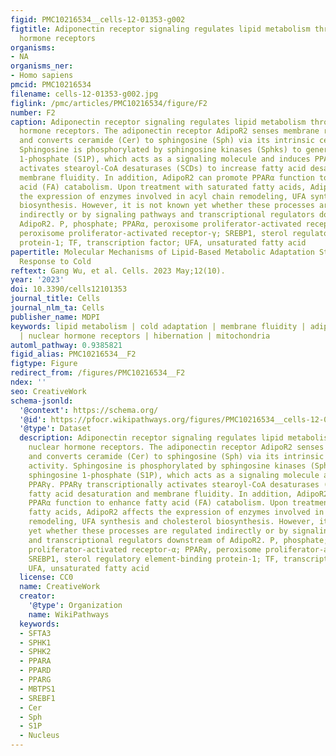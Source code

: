 ```yaml
---
figid: PMC10216534__cells-12-01353-g002
figtitle: Adiponectin receptor signaling regulates lipid metabolism through PPAR nuclear
  hormone receptors
organisms:
- NA
organisms_ner:
- Homo sapiens
pmcid: PMC10216534
filename: cells-12-01353-g002.jpg
figlink: /pmc/articles/PMC10216534/figure/F2
number: F2
caption: Adiponectin receptor signaling regulates lipid metabolism through PPAR nuclear
  hormone receptors. The adiponectin receptor AdipoR2 senses membrane rigidification
  and converts ceramide (Cer) to sphingosine (Sph) via its intrinsic ceramidase activity.
  Sphingosine is phosphorylated by sphingosine kinases (Sphks) to generate sphingosine
  1-phosphate (S1P), which acts as a signaling molecule and induces PPARγ. PPARγ transcriptionally
  activates stearoyl-CoA desaturases (SCDs) to increase fatty acid desaturation and
  membrane fluidity. In addition, AdipoR2 can promote PPARα function to enhance fatty
  acid (FA) catabolism. Upon treatment with saturated fatty acids, AdipoR2 affects
  the expression of enzymes involved in acyl chain remodeling, UFA synthesis and cholesterol
  biosynthesis. However, it is not known yet whether these processes are regulated
  indirectly or by signaling pathways and transcriptional regulators downstream of
  AdipoR2. P, phosphate; PPARα, peroxisome proliferator-activated receptor-α; PPARγ,
  peroxisome proliferator-activated receptor-γ; SREBP1, sterol regulatory element-binding
  protein-1; TF, transcription factor; UFA, unsaturated fatty acid
papertitle: Molecular Mechanisms of Lipid-Based Metabolic Adaptation Strategies in
  Response to Cold
reftext: Gang Wu, et al. Cells. 2023 May;12(10).
year: '2023'
doi: 10.3390/cells12101353
journal_title: Cells
journal_nlm_ta: Cells
publisher_name: MDPI
keywords: lipid metabolism | cold adaptation | membrane fluidity | adiponectin receptor
  | nuclear hormone receptors | hibernation | mitochondria
automl_pathway: 0.9385821
figid_alias: PMC10216534__F2
figtype: Figure
redirect_from: /figures/PMC10216534__F2
ndex: ''
seo: CreativeWork
schema-jsonld:
  '@context': https://schema.org/
  '@id': https://pfocr.wikipathways.org/figures/PMC10216534__cells-12-01353-g002.html
  '@type': Dataset
  description: Adiponectin receptor signaling regulates lipid metabolism through PPAR
    nuclear hormone receptors. The adiponectin receptor AdipoR2 senses membrane rigidification
    and converts ceramide (Cer) to sphingosine (Sph) via its intrinsic ceramidase
    activity. Sphingosine is phosphorylated by sphingosine kinases (Sphks) to generate
    sphingosine 1-phosphate (S1P), which acts as a signaling molecule and induces
    PPARγ. PPARγ transcriptionally activates stearoyl-CoA desaturases (SCDs) to increase
    fatty acid desaturation and membrane fluidity. In addition, AdipoR2 can promote
    PPARα function to enhance fatty acid (FA) catabolism. Upon treatment with saturated
    fatty acids, AdipoR2 affects the expression of enzymes involved in acyl chain
    remodeling, UFA synthesis and cholesterol biosynthesis. However, it is not known
    yet whether these processes are regulated indirectly or by signaling pathways
    and transcriptional regulators downstream of AdipoR2. P, phosphate; PPARα, peroxisome
    proliferator-activated receptor-α; PPARγ, peroxisome proliferator-activated receptor-γ;
    SREBP1, sterol regulatory element-binding protein-1; TF, transcription factor;
    UFA, unsaturated fatty acid
  license: CC0
  name: CreativeWork
  creator:
    '@type': Organization
    name: WikiPathways
  keywords:
  - SFTA3
  - SPHK1
  - SPHK2
  - PPARA
  - PPARD
  - PPARG
  - MBTPS1
  - SREBF1
  - Cer
  - Sph
  - S1P
  - Nucleus
---
```

